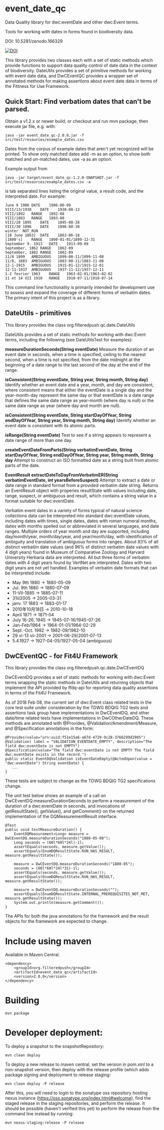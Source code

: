 # event_date_qc
Data Quality library for dwc:eventDate and other dwc:Event terms.

Tools for working with dates in forms found in biodiversity data.

DOI: 10.5281/zenodo.166329 

[![DOI](https://zenodo.org/badge/70093157.svg)](https://zenodo.org/badge/latestdoi/70093157)

This library provides two classes each with a set of static methods which provide functions to support data quality control of date data in the context of biodiversity.  DateUtils provides a set of primitive methods for working with event date data, and DwCEventQC provides a wrapper set of annotated methods for making assertions about event date data in terms of the Fittness for Use Framework.  

## Quick Start: Find verbatiom dates that can't be parsed.

Obtain a v1.2.x or newer build, or checkout and run mvn package, then execute jar file, e.g. with: 

    java -jar event_date_qc-2.0.0.jar -f src/test/resources/example_dates.csv

Dates from the corpus of example dates that aren't yet recognized will be printed.  To show only matched dates add -m as an option, to show both matched and un-matched dates, use -a as an option.

Example output from 

    java -jar target/event_date_qc-1.2.0-SNAPSHOT.jar -f src/test/resources/example_dates.csv -a 

is tab separated lines listing the original value, a result code, and the interpreted date.  For example:

    June 9 1906 DATE    1906-06-09
    VIII/13/1938    DATE    1938-08-13
    VIII/1892   RANGE   1892-08
    VIII/1893   RANGE   1893-08
    VIII/28 1895    DATE    1895-08-28
    VIII/30 1896    DATE    1896-08-30
    winter  NOT_RUN
    [18 June 1863]  DATE    1863-06-18
    [1800's]    RANGE   1800-01-01/1899-12-31
    September 9. 1913   DATE    1913-09-09
    September, 1862 RANGE   1862-09
    September, 1882 RANGE   1882-09
    11/8 1899   AMBIGUOUS   1899-08-11/1899-11-08
    11/8, 1883  AMBIGUOUS   1883-08-11/1883-11-08
    12-1-1915   AMBIGUOUS   1915-01-12/1915-12-01
    12-11-1937  AMBIGUOUS   1937-11-12/1937-12-11
    1-2 fevrier 1963    RANGE   1963-02-01/1963-02-02
    11 et 14 VII 1910   RANGE   1910-07-11/1910-07-14

This command line functionality is primarily intended for development use to assess and expand the coverage of different forms of verbatim dates.  The primary intent of this project is as a library.

## DateUtils - primitives

This library provides the class org.filteredpush.qc.date.DateUtils

DateUtils provides a set of static methods for working with dwc:Event terms, including the following (see DateUtilsTest for examples):

**measureDurationSeconds(String eventDate)** Measure the duration of an event date in seconds, when a time is specified, ceiling to the nearest second, when a time is not specified, from the date midnight at the beginning of a date range to the last second of the day at the end of the range.

**isConsistent(String eventDate, String year, String month, String day)** Identify whether an event date and a year, month, and day are consistent, where consistent means that either the eventDate is a single day and the year-month-day represent the same day or that eventDate is a date range that defines the same date range as year-month (where day is null) or the same date range as year (where day and month are null).

**isConsistent(String eventDate, String startDayOfYear, String endDayOfYear, String year, String month, String day)** Identify whether an event date is consistent with its atomic parts.

**isRange(String eventDate)** Test to see if a string appears to represent a date range of more than one day.

**createEventDateFromParts(String verbatimEventDate, String startDayOfYear, String endDayOfYear, String year, String month, String day** Attempt to construct an ISO formatted date as a string built from atomic parts of the date.  

**EventResult extractDateToDayFromVerbatimER(String verbatimEventDate, int yearsBeforeSuspect)**  Attempt to extract a date or date range in standard format from a provided verbatim date string.  Returns an EventResult object with properies resultState with values including date, range, suspect, or ambiguous and result, which contains a string value in a format suitable for dwc:eventDate.  

Verbatim event dates in a variety of forms typical of natural science collections data can be interpreted into standard dwc:eventDate values, including dates with times, single dates, dates with roman numeral months, dates with months spelled out or abbreviated in several languages,  and date ranges.  Multiple orders of year month and day are supported, including day/month/year, month/day/year, and year/month/day, with identification of ambiguity and translation of ambiguous forms into ranges.  About 83% of all distinct verbatim date values (and 96% of distinct verbatim date values with 4 digit years) found in Museum of Comparative Zoology and Harvard University Herbaria data are interpreted.  All but three forms of verbatim dates with 4 digit years found by VertNet are interpreted.  Dates with two digit years are not yet handled.  Examples of verbatim date formats that can be interpreted include: 

* May 9th 1880 -> 1880-05-09
* Jul. 9th 1880 -> 1880-07-09
* 11-VII-1885 -> 1885-07-11
* 31iii2005 -> 2005-03-31
* janv. 17 1883 -> 1883-01-17
* 2010年10月18日 -> 2010-10-18
* April 1871 -> 1871-04
* July 16-26, 1945 -> 1945-07-16/1945-07-26
* Jan-Feb/1964 -> 1964-01-01/1964-02-29
* Sept.-Oct. 1982 -> 1982-09/1982-10
* 29 vi-13 vii-2001 -> 2001-06-29/2001-07-13
* 5.4.1927 -> 1927-04-05/1927-05-04 (ambiguous)

## DwCEventQC - for Fit4U Framework

This library provides the class org.filteredpush.qc.date.DwCEventDQ

DwCEventDQ provides a set of static methods for working with dwc:Event terms wrapping the static methods in DateUtils and returning objects that implement the API provided by ffdq-api for reporting data quality assertions in terms of the Fit4U Framework. 

As of 2018 Feb 08, the current set of dwc:Event class related tests in the core test suite under consideration by the TDWG BDQIG TG2 tests and assertions task group have implementations in DwCEventDQ, and other date/time related tests have implementations in DwCOtherDateDQ.  These methods are annotated with @Provides, @Validation/Amendment/Measure, and @Specification annotations in the form:  

    @Provides(value="urn:uuid:f51e15a6-a67d-4729-9c28-3766299d2985")
    @Validation( label = "VALIDATION_EVENTDATE_EMPTY", description="The field dwc:eventDate is not EMPTY")
    @Specification(value="The field dwc:eventDate is not EMPTY The field dwc:eventDate exists in the record.")
    public static EventDQValidation isEventDateEmpty(@ActedUpon(value = "dwc:eventDate") String eventDate) {
       ...
    } 

These tests are subject to change as the TDWG BDQIG TG2 specifications change.

The unit test below shows an example of a call on DwCEventDQ.measureDurationSeconds to perform a measurement of the duration of a dwc:eventDate in seconds, and invocations of getResultState(), getValue(), and getComment() on the returned implementation of the DQMeasurementResult interface.

    @Test
    public void testMeasureDuration() { 
        EventDQMeasurement<Long> measure = DwCEventDQ.measureDurationSeconds("1880-05-08");
        Long seconds = (60l*60l*24l)-1l; 
        assertEquals(seconds, measure.getValue());
        assertEquals(EnumDQResultState.RUN_HAS_RESULT, measure.getResultState());
        
        measure = DwCEventDQ.measureDurationSeconds("1880-05");
        seconds = (60l*60l*24l*31)-1l; 
        assertEquals(seconds, measure.getValue());      
        assertEquals(EnumDQResultState.RUN_HAS_RESULT, measure.getResultState());
        
        measure = DwCEventDQ.measureDurationSeconds("");
        assertEquals(EnumDQResultState.INTERNAL_PREREQUISITES_NOT_MET, measure.getResultState());
        System.out.println(measure.getComment());
    }
    
The APIs for both the java annotations for the framework and the result objects for the framework are expected to change.    

# Include using maven

Available in Maven Central.

    <dependency>
        <groupId>org.filteredpush</groupId>
        <artifactId>event_date_qc</artifactId>
        <version>2.0.0</version>
    </dependency>

# Building

    mvn package

# Developer deployment: 

To deploy a snapshot to the snapshotRepository: 

    mvn clean deploy

To deploy a new release to maven central, set the version in pom.xml to a non-snapshot version, then deploy with the release profile (which adds package signing and deployment to release staging:

    mvn clean deploy -P release

After this, you will need to login to the sonatype oss repository hosting nexus instance (https://oss.sonatype.org/index.html#welcome), find the staged release in the staging repositories, and perform the release.  It should be possible (haven't verified this yet) to perform the release from the command line instead by running: 

    mvn nexus-staging:release -P release

